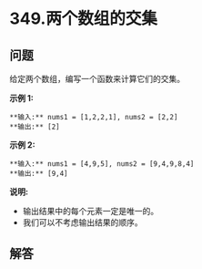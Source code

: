 # 349.两个数组的交集

## 问题

给定两个数组，编写一个函数来计算它们的交集。

**示例 1:**

```
**输入:** nums1 = [1,2,2,1], nums2 = [2,2]
**输出:** [2]

```

**示例 2:**

```
**输入:** nums1 = [4,9,5], nums2 = [9,4,9,8,4]
**输出:** [9,4]
```

**说明:**

* 输出结果中的每个元素一定是唯一的。
* 我们可以不考虑输出结果的顺序。



## 解答

